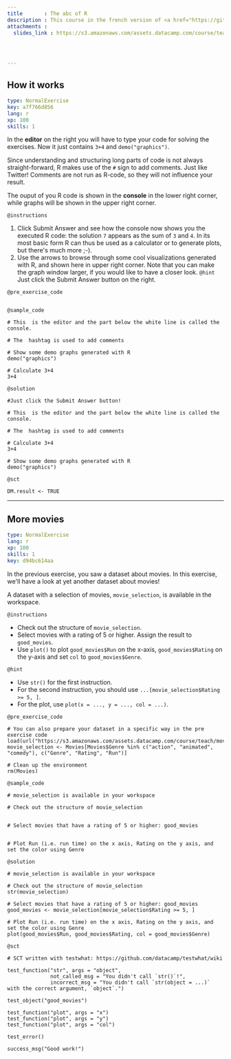 ```yaml
---
title       : The abc of R
description : This course in the french version of <a href="https://github.com/datacamp/courses-intro-to-r-beta">The introduction of R</a>
attachments :
  slides_link : https://s3.amazonaws.com/assets.datacamp.com/course/teach/slides_example.pdf




---
```

## How it works

```yaml
type: NormalExercise
key: a7f766d856
lang: r
xp: 100
skills: 1
```

In the **editor** on the right you will have to type your code for solving the exercises. Now it just contains `3+4` and `demo("graphics")`. 

Since understanding and structuring long parts of code is not always straight-forward, R makes use of the `#` sign to add comments. Just like Twitter! Comments are not run as R-code, so they will not influence your result. 

The ouput of you R code is shown in the **console** in the lower right corner, while graphs will be shown in the upper right corner.

`@instructions`
1. Click Submit Answer and see how the console now shows you the executed R code: the solution `7` appears as the sum of `3` and `4`. In its most basic form R can thus be used as a calculator or to generate plots, but there's much more ;-).
2. Use the arrows to browse through some cool visualizations generated with R, and shown here in upper right corner. Note that you can make the graph window larger, if you would like to have a closer look.
`@hint`
Just click the Submit Answer button on the right.

`@pre_exercise_code`
```{r}

```

`@sample_code`
```{r eval=FALSE}
# This  is the editor and the part below the white line is called the console.

# The  hashtag is used to add comments

# Show some demo graphs generated with R
demo("graphics")

# Calculate 3+4
3+4
```

`@solution`
```{r eval:FALSE}
#Just click the Submit Answer button!

# This  is the editor and the part below the white line is called the console.

# The  hashtag is used to add comments

# Calculate 3+4
3+4

# Show some demo graphs generated with R
demo("graphics")

```

`@sct`
```{r eval=FALSE}
DM.result <- TRUE
```
---
## More movies

```yaml
type: NormalExercise
lang: r
xp: 100
skills: 1
key: d94bc614aa
```

In the previous exercise, you saw a dataset about movies. In this exercise, we'll have a look at yet another dataset about movies!

A dataset with a selection of movies, `movie_selection`, is available in the workspace.

`@instructions`
- Check out the structure of `movie_selection`.
- Select movies with a rating of 5 or higher. Assign the result to `good_movies`.
- Use `plot()` to  plot `good_movies$Run` on the x-axis, `good_movies$Rating` on the y-axis and set `col` to `good_movies$Genre`.

`@hint`
- Use `str()` for the first instruction.
- For the second instruction, you should use `...[movie_selection$Rating >= 5, ]`.
- For the plot, use `plot(x = ..., y = ..., col = ...)`.

`@pre_exercise_code`
```{r}
# You can also prepare your dataset in a specific way in the pre exercise code
load(url("https://s3.amazonaws.com/assets.datacamp.com/course/teach/movies.RData"))
movie_selection <- Movies[Movies$Genre %in% c("action", "animated", "comedy"), c("Genre", "Rating", "Run")]

# Clean up the environment
rm(Movies)
```

`@sample_code`
```{r}
# movie_selection is available in your workspace

# Check out the structure of movie_selection


# Select movies that have a rating of 5 or higher: good_movies


# Plot Run (i.e. run time) on the x axis, Rating on the y axis, and set the color using Genre

```

`@solution`
```{r}
# movie_selection is available in your workspace

# Check out the structure of movie_selection
str(movie_selection)

# Select movies that have a rating of 5 or higher: good_movies
good_movies <- movie_selection[movie_selection$Rating >= 5, ]

# Plot Run (i.e. run time) on the x axis, Rating on the y axis, and set the color using Genre
plot(good_movies$Run, good_movies$Rating, col = good_movies$Genre)
```

`@sct`
```{r}
# SCT written with testwhat: https://github.com/datacamp/testwhat/wiki

test_function("str", args = "object",
              not_called_msg = "You didn't call `str()`!",
              incorrect_msg = "You didn't call `str(object = ...)` with the correct argument, `object`.")

test_object("good_movies")

test_function("plot", args = "x")
test_function("plot", args = "y")
test_function("plot", args = "col")

test_error()

success_msg("Good work!")
```